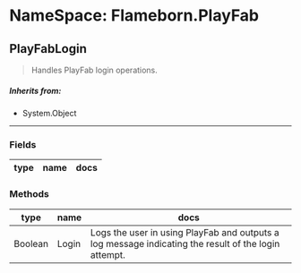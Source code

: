 # NameSpace: Flameborn.PlayFab
## PlayFabLogin
> Handles PlayFab login operations.
##### Inherits from:
 - System.Object
---
### Fields
|type|name|docs|
|---|---|---|

### Methods
|type|name|docs|
|---|---|---|
|Boolean|Login|Logs the user in using PlayFab and outputs a log message indicating the result of the login attempt.|


